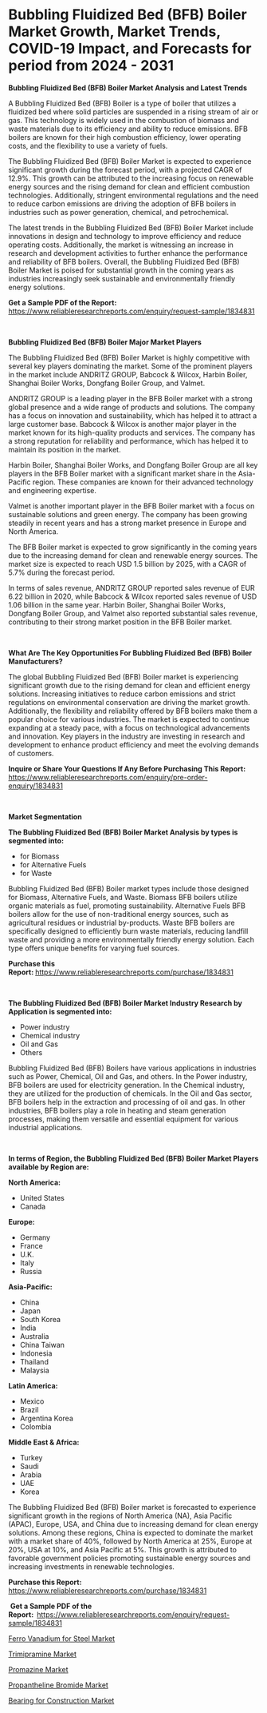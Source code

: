 <p><h1>Bubbling Fluidized Bed (BFB) Boiler Market Growth, Market Trends, COVID-19 Impact, and Forecasts for period from 2024 - 2031</h1></p><p><strong>Bubbling Fluidized Bed (BFB) Boiler Market Analysis and Latest Trends</strong></p>
<p><p>A Bubbling Fluidized Bed (BFB) Boiler is a type of boiler that utilizes a fluidized bed where solid particles are suspended in a rising stream of air or gas. This technology is widely used in the combustion of biomass and waste materials due to its efficiency and ability to reduce emissions. BFB boilers are known for their high combustion efficiency, lower operating costs, and the flexibility to use a variety of fuels.</p><p>The Bubbling Fluidized Bed (BFB) Boiler Market is expected to experience significant growth during the forecast period, with a projected CAGR of 12.9%. This growth can be attributed to the increasing focus on renewable energy sources and the rising demand for clean and efficient combustion technologies. Additionally, stringent environmental regulations and the need to reduce carbon emissions are driving the adoption of BFB boilers in industries such as power generation, chemical, and petrochemical.</p><p>The latest trends in the Bubbling Fluidized Bed (BFB) Boiler Market include innovations in design and technology to improve efficiency and reduce operating costs. Additionally, the market is witnessing an increase in research and development activities to further enhance the performance and reliability of BFB boilers. Overall, the Bubbling Fluidized Bed (BFB) Boiler Market is poised for substantial growth in the coming years as industries increasingly seek sustainable and environmentally friendly energy solutions.</p></p>
<p><strong>Get a Sample PDF of the Report:&nbsp;</strong> <a href="https://www.reliableresearchreports.com/enquiry/request-sample/1834831">https://www.reliableresearchreports.com/enquiry/request-sample/1834831</a></p>
<p>&nbsp;</p>
<p><strong>Bubbling Fluidized Bed (BFB) Boiler Major Market Players</strong></p>
<p><p>The Bubbling Fluidized Bed (BFB) Boiler Market is highly competitive with several key players dominating the market. Some of the prominent players in the market include ANDRITZ GROUP, Babcock & Wilcox, Harbin Boiler, Shanghai Boiler Works, Dongfang Boiler Group, and Valmet.</p><p>ANDRITZ GROUP is a leading player in the BFB Boiler market with a strong global presence and a wide range of products and solutions. The company has a focus on innovation and sustainability, which has helped it to attract a large customer base. Babcock & Wilcox is another major player in the market known for its high-quality products and services. The company has a strong reputation for reliability and performance, which has helped it to maintain its position in the market.</p><p>Harbin Boiler, Shanghai Boiler Works, and Dongfang Boiler Group are all key players in the BFB Boiler market with a significant market share in the Asia-Pacific region. These companies are known for their advanced technology and engineering expertise.</p><p>Valmet is another important player in the BFB Boiler market with a focus on sustainable solutions and green energy. The company has been growing steadily in recent years and has a strong market presence in Europe and North America.</p><p>The BFB Boiler market is expected to grow significantly in the coming years due to the increasing demand for clean and renewable energy sources. The market size is expected to reach USD 1.5 billion by 2025, with a CAGR of 5.7% during the forecast period.</p><p>In terms of sales revenue, ANDRITZ GROUP reported sales revenue of EUR 6.22 billion in 2020, while Babcock & Wilcox reported sales revenue of USD 1.06 billion in the same year. Harbin Boiler, Shanghai Boiler Works, Dongfang Boiler Group, and Valmet also reported substantial sales revenue, contributing to their strong market position in the BFB Boiler market.</p></p>
<p>&nbsp;</p>
<p><strong>What Are The Key Opportunities For Bubbling Fluidized Bed (BFB) Boiler Manufacturers?</strong></p>
<p><p>The global Bubbling Fluidized Bed (BFB) Boiler market is experiencing significant growth due to the rising demand for clean and efficient energy solutions. Increasing initiatives to reduce carbon emissions and strict regulations on environmental conservation are driving the market growth. Additionally, the flexibility and reliability offered by BFB boilers make them a popular choice for various industries. The market is expected to continue expanding at a steady pace, with a focus on technological advancements and innovation. Key players in the industry are investing in research and development to enhance product efficiency and meet the evolving demands of customers.</p></p>
<p><strong>Inquire or Share Your Questions If Any Before Purchasing This Report:</strong> <a href="https://www.reliableresearchreports.com/enquiry/pre-order-enquiry/1834831">https://www.reliableresearchreports.com/enquiry/pre-order-enquiry/1834831</a></p>
<p>&nbsp;</p>
<p><strong>Market Segmentation</strong></p>
<p><strong>The Bubbling Fluidized Bed (BFB) Boiler Market Analysis by types is segmented into:</strong></p>
<p><ul><li>for Biomass</li><li>for Alternative Fuels</li><li>for Waste</li></ul></p>
<p><p>Bubbling Fluidized Bed (BFB) Boiler market types include those designed for Biomass, Alternative Fuels, and Waste. Biomass BFB boilers utilize organic materials as fuel, promoting sustainability. Alternative Fuels BFB boilers allow for the use of non-traditional energy sources, such as agricultural residues or industrial by-products. Waste BFB boilers are specifically designed to efficiently burn waste materials, reducing landfill waste and providing a more environmentally friendly energy solution. Each type offers unique benefits for varying fuel sources.</p></p>
<p><strong>Purchase this Report:&nbsp;</strong><a href="https://www.reliableresearchreports.com/purchase/1834831">https://www.reliableresearchreports.com/purchase/1834831</a></p>
<p>&nbsp;</p>
<p><strong>The Bubbling Fluidized Bed (BFB) Boiler Market Industry Research by Application is segmented into:</strong></p>
<p><ul><li>Power industry</li><li>Chemical industry</li><li>Oil and Gas</li><li>Others</li></ul></p>
<p><p>Bubbling Fluidized Bed (BFB) Boilers have various applications in industries such as Power, Chemical, Oil and Gas, and others. In the Power industry, BFB boilers are used for electricity generation. In the Chemical industry, they are utilized for the production of chemicals. In the Oil and Gas sector, BFB boilers help in the extraction and processing of oil and gas. In other industries, BFB boilers play a role in heating and steam generation processes, making them versatile and essential equipment for various industrial applications.</p></p>
<p>&nbsp;</p>
<p><strong>In terms of Region, the Bubbling Fluidized Bed (BFB) Boiler Market Players available by Region are:</strong></p>
<p>
    <p> <strong> North America: </strong>
        <ul>
            <li>United States</li>
            <li>Canada</li>
        </ul>
        </p> 
    <p> <strong> Europe: </strong>
        <ul>
            <li>Germany</li>
            <li>France</li>
            <li>U.K.</li>
            <li>Italy</li>
            <li>Russia</li>
        </ul>
        </p> 
    <p> <strong> Asia-Pacific: </strong>
        <ul>
            <li>China</li>
            <li>Japan</li>
            <li>South Korea</li>
            <li>India</li>
            <li>Australia</li>
            <li>China Taiwan</li>
            <li>Indonesia</li>
            <li>Thailand</li>
            <li>Malaysia</li>
        </ul>
        </p> 
    <p> <strong> Latin America: </strong>
        <ul>
            <li>Mexico</li>
            <li>Brazil</li>
            <li>Argentina Korea</li>
            <li>Colombia</li>
        </ul>
        </p> 
    <p> <strong> Middle East & Africa: </strong>
        <ul>
            <li>Turkey</li>
            <li>Saudi</li>
            <li>Arabia</li>
            <li>UAE</li>
            <li>Korea</li>
        </ul>
    </p>
    </p>
<p><p>The Bubbling Fluidized Bed (BFB) Boiler market is forecasted to experience significant growth in the regions of North America (NA), Asia Pacific (APAC), Europe, USA, and China due to increasing demand for clean energy solutions. Among these regions, China is expected to dominate the market with a market share of 40%, followed by North America at 25%, Europe at 20%, USA at 10%, and Asia Pacific at 5%. This growth is attributed to favorable government policies promoting sustainable energy sources and increasing investments in renewable technologies.</p></p>
<p><strong>Purchase this Report: </strong><a href="https://www.reliableresearchreports.com/purchase/1834831">https://www.reliableresearchreports.com/purchase/1834831</a></p>
<p>&nbsp;<strong>Get a Sample PDF of the Report:&nbsp;&nbsp;</strong><a href="https://www.reliableresearchreports.com/enquiry/request-sample/1834831">https://www.reliableresearchreports.com/enquiry/request-sample/1834831</a></p>
<p><strong></strong></p>
<p><p><a href="https://github.com/juniordelafrance/Market-Research-Report-List-2/blob/main/ferro-vanadium-for-steel-market.md">Ferro Vanadium for Steel Market</a></p><p><a href="https://medium.com/@philliphicks76g/trimipramine-market-the-key-to-successful-business-strategy-forecast-till-2031-92b20a6696e2">Trimipramine Market</a></p><p><a href="https://medium.com/@philliphicks76g/promazine-market-insight-market-trends-growth-forecasted-from-2024-to-2031-2b93f148954b">Promazine Market</a></p><p><a href="https://medium.com/@philliphicks76g/analyzing-propantheline-bromide-market-global-industry-perspective-and-forecast-2024-to-2031-e09c3684f36a">Propantheline Bromide Market</a></p><p><a href="https://github.com/jaidynmorantestelletmjzya/Market-Research-Report-List-1/blob/main/bearing-for-construction-market.md">Bearing for Construction Market</a></p></p>